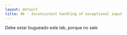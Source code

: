 ```yaml
---
layout: default
title: 06 - Inconsistent handling of exceptional input
---
```

Debe estar bugueado este lab, porque no sale 

